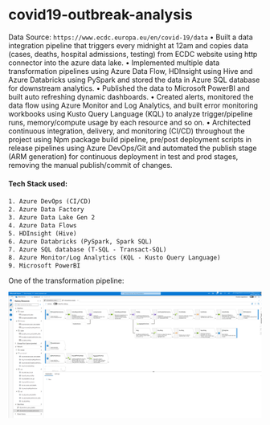 # covid19-outbreak-analysis

Data Source:
``https://www.ecdc.europa.eu/en/covid-19/data``
•	Built a data integration pipeline that triggers every midnight at 12am and copies data (cases, deaths, hospital admissions, testing) from ECDC website using http connector into the azure data lake.
•	Implemented multiple data transformation pipelines using Azure Data Flow, HDInsight using Hive and Azure Databricks using PySpark and stored the data in Azure SQL database for downstream analytics.
•	Published the data to Microsoft PowerBI and built auto refreshing dynamic dashboards.
•	Created alerts, monitored the data flow using Azure Monitor and Log Analytics, and built error monitoring workbooks using Kusto Query Language (KQL) to analyze trigger/pipeline runs, memory/compute usage by each resource and so on.
•	Architected continuous integration, delivery, and monitoring (CI/CD) throughout the project using Npm package build pipeline, pre/post deployment scripts in release pipelines using Azure DevOps/Git and automated the publish stage (ARM generation) for continuous deployment in test and prod stages, removing the manual publish/commit of changes. 

#### Tech Stack used:

```
1. Azure DevOps (CI/CD)
2. Azure Data Factory
3. Azure Data Lake Gen 2
4. Azure Data Flows
5. HDInsight (Hive)
6. Azure Databricks (PySpark, Spark SQL)
7. Azure SQL database (T-SQL - Transact-SQL)
8. Azure Monitor/Log Analytics (KQL - Kusto Query Language)
9. Microsoft PowerBI
```

One of the transformation pipeline:

![alt text](hospital-data-transformation-pipeline.png)
